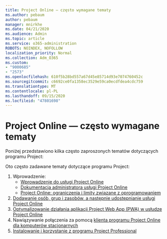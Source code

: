 ```yaml
---
title: Project Online — często wymagane tematy
ms.author: pebaum
author: pebaum
manager: mnirkhe
ms.date: 04/21/2020
ms.audience: Admin
ms.topic: article
ms.service: o365-administration
ROBOTS: NOINDEX, NOFOLLOW
localization_priority: Normal
ms.collection: Adm_O365
ms.custom:
- "9000685"
- "2573"
ms.openlocfilehash: 610f5b28bd557a67d45e85714d93e7074760452c
ms.sourcegitcommit: c6692ce0fa1358ec3529e59ca0ecdfdea4cdc759
ms.translationtype: MT
ms.contentlocale: pl-PL
ms.lasthandoff: 09/15/2020
ms.locfileid: "47801698"
---
```

# <a name="project-online-frequently-requested-topics"></a>Project Online — często wymagane tematy

Poniżej przedstawiono kilka często zaproszonych tematów dotyczących programu Project:

Oto często zadawane tematy dotyczące programu Project:
1.  Wprowadzenie: 
    -   [Wprowadzenie do usługi Project Online](https://docs.microsoft.comProjectOnline/get-started-with-project-online) 
    -   [Dokumentacja administratora usługi Project Online](https://docs.microsoft.com/projectonline/project-online) 
    -   [Project Online: ograniczenia i limity związane z oprogramowaniem](https://docs.microsoft.com/ProjectOnline/project-online-software-boundaries-and-limits) 
2.  [Dodawanie osób, grup i zasobów, a następnie udostępnianie usługi Project Online](https://docs.microsoft.com/projectonline/step-2-add-people-to-project-online) 
3.  [Optymalizowanie działania aplikacji Project Web App (PWA) w usłudze Project Online](https://docs.microsoft.com/projectonline/tune-project-online-performance)
4.  Nawiązywanie połączenia za pomocą [klienta programu Project Online dla komputerów stacjonarnych](https://docs.microsoft.com/projectonline/connect-to-project-online-with-the-project-online-desktop-client) 
5.  [Instalowanie i korzystanie z programu Project Professional](https://support.office.com/article/install-project-7059249b-d9fe-4d61-ab96-5c5bf435f281) 
